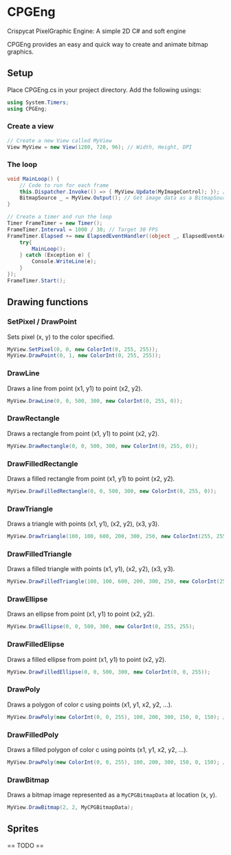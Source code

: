# CPGEng
Crispycat PixelGraphic Engine: A simple 2D C# and soft engine

CPGEng provides an easy and quick way to create and animate bitmap graphics.

## Setup
Place CPGEng.cs in your project directory. Add the following usings:
```csharp
using System.Timers;
using CPGEng;
```

### Create a view
```csharp
// Create a new View called MyView
View MyView = new View(1280, 720, 96); // Width, Height, DPI
```

### The loop
```csharp
void MainLoop() {
	// Code to run for each frame
	this.Dispatcher.Invoke(() => { MyView.Update(MyImageControl); }); // Update an Image control
	BitmapSource _ = MyView.Output(); // Get image data as a BitmapSource
}

// Create a timer and run the loop
Timer FrameTimer = new Timer();
FrameTimer.Interval = 1000 / 30; // Target 30 FPS
FrameTimer.Elapsed += new ElapsedEventHandler((object _, ElapsedEventArgs __) => {
	try{
		MainLoop();
	} catch (Exception e) {
		Console.WriteLine(e);
	}
});
FrameTimer.Start();
```

## Drawing functions
### SetPixel / DrawPoint
Sets pixel (x, y) to the color specified.
```csharp
MyView.SetPixel(0, 0, new ColorInt(0, 255, 255));
MyView.DrawPoint(0, 1, new ColorInt(0, 255, 255));
```

### DrawLine
Draws a line from point (x1, y1) to point (x2, y2).
```csharp
MyView.DrawLine(0, 0, 500, 300, new ColorInt(0, 255, 0));
```

### DrawRectangle
Draws a rectangle from point (x1, y1) to point (x2, y2).
```csharp
MyView.DrawRectangle(0, 0, 500, 300, new ColorInt(0, 255, 0));
```

### DrawFilledRectangle
Draws a filled rectangle from point (x1, y1) to point (x2, y2).
```csharp
MyView.DrawFilledRectangle(0, 0, 500, 300, new ColorInt(0, 255, 0));
```

### DrawTriangle
Draws a triangle with points (x1, y1), (x2, y2), (x3, y3).
```csharp
MyView.DrawTriangle(100, 100, 600, 200, 300, 250, new ColorInt(255, 255, 0));
```

### DrawFilledTriangle
Draws a filled triangle with points (x1, y1), (x2, y2), (x3, y3).
```csharp
MyView.DrawFilledTriangle(100, 100, 600, 200, 300, 250, new ColorInt(255, 255, 0));
```

### DrawEllipse
Draws an ellipse from point (x1, y1) to point (x2, y2).
```csharp
MyView.DrawEllipse(0, 0, 500, 300, new ColorInt(0, 255, 255);
```

### DrawFilledElipse
Draws a filled ellipse from point (x1, y1) to point (x2, y2).
```csharp
MyView.DrawFilledEllipse(0, 0, 500, 300, new ColorInt(0, 0, 255));
```

### DrawPoly
Draws a polygon of color c using points (x1, y1, x2, y2, ...).
```csharp
MyView.DrawPoly(new ColorInt(0, 0, 255), 100, 200, 300, 150, 0, 150); // Draw a trapezoid
```

### DrawFilledPoly
Draws a filled polygon of color c using points (x1, y1, x2, y2, ...).
```csharp
MyView.DrawPoly(new ColorInt(0, 0, 255), 100, 200, 300, 150, 0, 150); // Draw a trapezoid
```

### DrawBitmap
Draws a bitmap image represented as a `MyCPGBitmapData` at location (x, y).
```csharp
MyView.DrawBitmap(2, 2, MyCPGBitmapData);
```

## Sprites
== TODO ==
